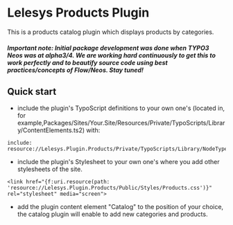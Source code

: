 Lelesys Products Plugin
======================

This is a products catalog plugin which displays products by categories.

##### Important note: Initial package development was done when TYPO3 Neos was at alpha3/4. We are working hard continuously to get this to work perfectly and to beautify source code using best practices/concepts of Flow/Neos. Stay tuned!

Quick start
-----------

* include the plugin's TypoScript definitions to your own one's (located in, for example,Packages/Sites/Your.Site/Resources/Private/TypoScripts/Library/ContentElements.ts2) with:

```
include: resource://Lelesys.Plugin.Products/Private/TypoScripts/Library/NodeTypes.ts2
```

* include the plugin's Stylesheet to your own one's where you add other stylesheets of the site.

```
<link href="{f:uri.resource(path: 'resource://Lelesys.Plugin.Products/Public/Styles/Products.css')}" rel="stylesheet" media="screen">
```

* add the plugin content element "Catalog" to the position of your choice,
 the catalog plugin will enable to add new categories and products.